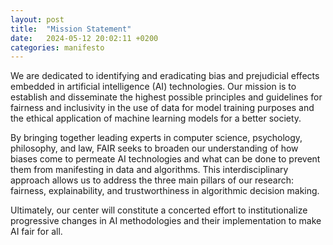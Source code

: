 ```yaml
---
layout: post
title:  "Mission Statement"
date:   2024-05-12 20:02:11 +0200
categories: manifesto
---
```

We are dedicated to identifying and eradicating bias and prejudicial effects embedded in artificial intelligence (AI) technologies. Our mission is to establish and disseminate the highest possible principles and guidelines for fairness and inclusivity in the use of data for model training purposes and the ethical application of machine learning models for a better society.

By bringing together leading experts in computer science, psychology, philosophy, and law, FAIR seeks to broaden our understanding of how biases come to permeate AI technologies and what can be done to prevent them from manifesting in data and algorithms. This interdisciplinary approach allows us to address the three main pillars of our research: fairness, explainability, and trustworthiness in algorithmic decision making.

Ultimately, our center will constitute a concerted effort to institutionalize progressive changes in AI methodologies and their implementation to make AI fair for all.


